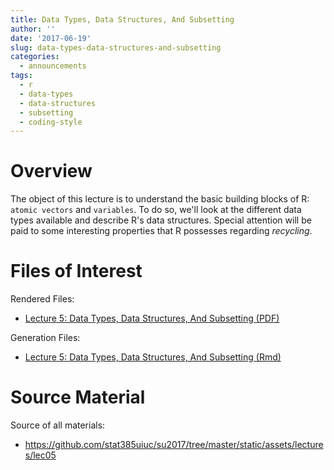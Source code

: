 ```yaml
---
title: Data Types, Data Structures, And Subsetting
author: ''
date: '2017-06-19'
slug: data-types-data-structures-and-subsetting
categories:
  - announcements
tags:
  - r
  - data-types
  - data-structures
  - subsetting
  - coding-style
---
```



# Overview

The object of this lecture is to understand the basic building blocks of R: 
`atomic vectors` and `variables`. To do so, we'll look at the different data 
types available and describe R's data structures. Special attention will be 
paid to some interesting properties that R possesses regarding _recycling_.

# Files of Interest 

Rendered Files:

* [Lecture 5: Data Types, Data Structures, And Subsetting (PDF)](/assets/lectures/lec05/lec05_r_data_types_data_structures_and_subsetting.pdf)

Generation Files:

* [Lecture 5: Data Types, Data Structures, And Subsetting (Rmd)](/assets/lectures/lec05/lec05_r_data_types_data_structures_and_subsetting.Rmd)

# Source Material

Source of all materials: 

* <https://github.com/stat385uiuc/su2017/tree/master/static/assets/lectures/lec05>
